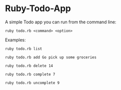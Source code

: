 Ruby-Todo-App
=============

A simple Todo app you can run from the command line:


    ruby todo.rb <command> <option>


Examples:

    ruby todo.rb list

    ruby todo.rb add Go pick up some groceries

    ruby todo.rb delete 14

    ruby todo.rb complete 7

    ruby todo.rb uncomplete 9
